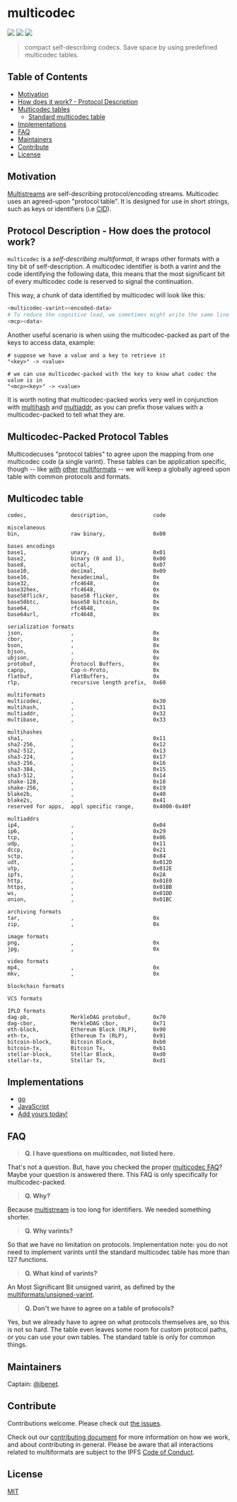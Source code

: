# multicodec

[![](https://img.shields.io/badge/made%20by-Protocol%20Labs-blue.svg?style=flat-square)](http://ipn.io)
[![](https://img.shields.io/badge/project-multiformats-blue.svg?style=flat-square)](http://github.com/multiformats/multiformats)
[![](https://img.shields.io/badge/freenode-%23ipfs-blue.svg?style=flat-square)](http://webchat.freenode.net/?channels=%23ipfs)

> compact self-describing codecs. Save space by using predefined multicodec tables.

## Table of Contents

- [Motivation](#motivation)
- [How does it work? - Protocol Description](#how-does-it-work---protocol-description)
- [Multicodec tables](#multicodec-tables)
  - [Standard multicodec table](#standard-mcp-protocol-table)
- [Implementations](#implementations)
- [FAQ](#faq)
- [Maintainers](#maintainers)
- [Contribute](#contribute)
- [License](#license)

## Motivation

[Multistreams](https://github.com/multiformats/multistream) are self-describing protocol/encoding streams. Multicodec uses an agreed-upon "protocol table". It is designed for use in short strings, such as keys or identifiers (i.e [CID](https://github.com/ipld/cid)).

## Protocol Description - How does the protocol work?

`multicodec` is a _self-describing multiformat_, it wraps other formats with a tiny bit of self-description. A multicodec identifier is both a varint and the code identifying the following data, this means that the most significant bit of every multicodec code is reserved to signal the continuation.

This way, a chunk of data identified by multicodec will look like this:

```sh
<multicodec-varint><encoded-data>
# To reduce the cognitive load, we sometimes might write the same line as:
<mcp><data>
```

Another useful scenario is when using the multicodec-packed as part of the keys to access data, example:

```
# suppose we have a value and a key to retrieve it
"<key>" -> <value>

# we can use multicodec-packed with the key to know what codec the value is in
"<mcp><key>" -> <value>
```

It is worth noting that multicodec-packed works very well in conjunction with [multihash](https://github.com/multiformats/multihash) and [multiaddr](https://github.com/multiformats/multiaddr), as you can prefix those values with a multicodec-packed to tell what they are.

## Multicodec-Packed Protocol Tables

Multicodecuses "protocol tables" to agree upon the mapping from one multicodec code (a single varint). These tables can be application specific, though -- like [with](https://github.com/multiformats/multihash) [other](https://github.com/multiformats/multibase) [multiformats](https://github.com/multiformats/multiaddr) -- we will keep a globally agreed upon table with common protocols and formats.

## Multicodec table

```csv
codec,              description,              code

miscelaneous
bin,                raw binary,               0x00

bases encodings
base1,              unary,                    0x01
base2,              binary (0 and 1),         0x00
base8,              octal,                    0x07
base10,             decimal,                  0x09
base16,             hexadecimal,              0x
base32,             rfc4648,                  0x
base32hex,          rfc4648,                  0x
base58flickr,       base58 flicker,           0x
base58btc,          base58 bitcoin,           0x
base64,             rfc4648,                  0x
base64url,          rfc4648,                  0x

serialization formats
json,               ,                         0x
cbor,               ,                         0x
bson,               ,                         0x
bjson,              ,                         0x
ubjson,             ,                         0x
protobuf,           Protocol Buffers,         0x
capnp,              Cap-n-Proto,              0x
flatbuf,            FlatBuffers,              0x
rlp,                recursive length prefix,  0x60

multiformats
multicodec,         ,                         0x30
multihash,          ,                         0x31
multiaddr,          ,                         0x32
multibase,          ,                         0x33

multihashes
sha1,               ,                         0x11
sha2-256,           ,                         0x12
sha2-512,           ,                         0x13
sha3-224,           ,                         0x17
sha3-256,           ,                         0x16
sha3-384,           ,                         0x15
sha3-512,           ,                         0x14
shake-128,          ,                         0x18
shake-256,          ,                         0x19
blake2b,            ,                         0x40
blake2s,            ,                         0x41
reserved for apps,  appl specific range,      0x4000-0x40f

multiaddrs
ip4,                ,                         0x04
ip6,                ,                         0x29
tcp,                ,                         0x06
udp,                ,                         0x11
dccp,               ,                         0x21
sctp,               ,                         0x84
udt,                ,                         0x012D
utp,                ,                         0x012E
ipfs,               ,                         0x2A
http,               ,                         0x01E0
https,              ,                         0x01BB
ws,                 ,                         0x01DD
onion,              ,                         0x01BC

archiving formats
tar,                ,                         0x
zip,                ,                         0x

image formats
png,                ,                         0x
jpg,                ,                         0x

video formats
mp4,                ,                         0x
mkv,                ,                         0x

blockchain formats

VCS formats

IPLD formats
dag-pb,             MerkleDAG protobuf,       0x70
dag-cbor,           MerkleDAG cbor,           0x71
eth-block,          Ethereum Block (RLP),     0x90
eth-tx,             Ethereum Tx (RLP),        0x91
bitcoin-block,      Bitcoin Block,            0xb0
bitcoin-tx,         Bitcoin Tx,               0xb1
stellar-block,      Stellar Block,            0xd0
stellar-tx,         Stellar Tx,               0xd1
```

## Implementations

- [go](https://github.com/multiformats/go-multicodec/)
- [JavaScript](https://github.com/multiformats/js-multicodec)
- [Add yours today!](https://github.com/multiformats/multicodec/edit/master/multicodec.md)

## FAQ

> **Q. I have questions on multicodec, not listed here.**

That's not a question. But, have you checked the proper [multicodec FAQ](./README.md#faq)? Maybe your question is answered there. This FAQ is only specifically for multicodec-packed.

> **Q. Why?**

Because [multistream](https://github.com/multiformats/multistream) is too long for identifiers. We needed something shorter.

> **Q. Why varints?**

So that we have no limitation on protocols. Implementation note: you do not need to implement varints until the standard multicodec table has more than 127 functions.

> **Q. What kind of varints?**

An Most Significant Bit unsigned varint, as defined by the [multiformats/unsigned-varint](https://github.com/multiformats/unsigned-varint).

> **Q. Don't we have to agree on a table of protocols?**

Yes, but we already have to agree on what protocols themselves are, so this is not so hard. The table even leaves some room for custom protocol paths, or you can use your own tables. The standard table is only for common things.

## Maintainers

Captain: [@jbenet](https://github.com/jbenet).

## Contribute

Contributions welcome. Please check out [the issues](https://github.com/multiformats/multicodec/issues).

Check out our [contributing document](https://github.com/multiformats/multiformats/blob/master/contributing.md) for more information on how we work, and about contributing in general. Please be aware that all interactions related to multiformats are subject to the IPFS [Code of Conduct](https://github.com/ipfs/community/blob/master/code-of-conduct.md).

## License

[MIT](LICENSE)
